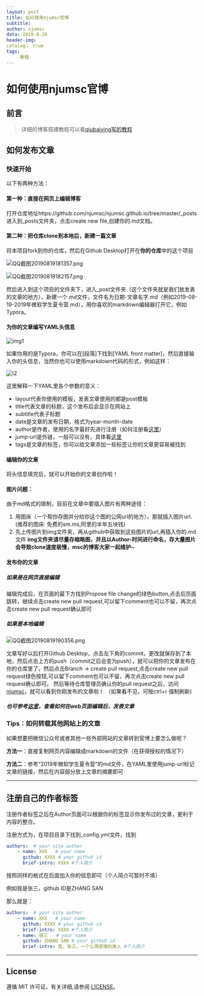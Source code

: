 ```yaml
---
layout: post
title: 如何使用njumsc官博
subtitle:
author: njumsc
data: 2019-8-20
header-img:
catalog； true
tags:
    -教程
---
```


# 如何使用njumsc官博

## 前言

> 详细的博客搭建教程可以看[qiubaiying写的教程](https://www.jianshu.com/p/e68fba58f75c)

## 如何发布文章

### 快速开始

以下有两种方法：

#### 第一种：直接在网页上编辑博客

打开仓库地址https://github.com/njumsc/njumsc.github.io/tree/master/_posts 进入到_posts文件夹，点击create new file,创建你的.md文档。

#### 第二种：把仓库clone到本地后，新建一篇文章

将本项目fork到你的仓库，然后在Github Desktop打开在**你的仓库**中的这个项目

![QQ截图20190819181357.png](https://i.loli.net/2019/08/19/f6H7cnsDtvRE49Y.png)


![QQ截图20190819182157.png](https://i.loli.net/2019/08/19/36ODMfFIePwU5bH.png)

然后进入到这个项目的文件夹下，进入_post文件夹（这个文件夹就是我们放发表的文章的地方），新建一个.md文件，文件名为日期-文章名字.md（例如2019-08-19-2019年微软学生夏令营.md），用你喜欢的markdown编辑器打开它，例如Typora。

#### 为你的文章编写YAML头信息

![img1](https://i.loli.net/2019/08/19/mrRCLY7h6aNPF4T.png)

如果你用的是Typora，你可以在[段落]下找到[YAML front matter]，然后直接输入你的头信息，当然你也可以使用markdown代码的形式，例如这样：

![i2](https://i.loli.net/2019/08/19/b5zF9n8R4UO2Cd6.png)

这里解释一下YAML里各个参数的意义：

- layout代表你使用的模板，发表文章使用的都是post模板
- title代表文章的标题，这个发布后会显示在网站上
- subtitle代表子标题
- date是文章的发布日期，格式为year-month-date
- author是作者，使用的名字最好先进行注册（如何注册看[这里](#注册自己的作者标签)）
- jump-url是外链，一般可以没有，具体看[这里](#如何转载其他网站上的文章)
- tags是文章的标签，你可以给文章添加一些标签让你的文章更容易被找到



#### 编辑你的文章

将头信息填完后，就可以开始你的文章创作啦！

#### 图片问题：
由于md格式的限制，目前在文章中要插入图片有两种途径：
1. 用图床（一个帮你存图并分给你这个图的公网url的地方），那就插入图片url.(推荐的图床: 免费的sm.ms,阿里的半年五块钱)
2. 先上传图片到img文件夹，再从github中获取到这些图片的url,再插入你的.md文件
**img文件夹请尽量存缩略图，并且以Author-时间进行命名，存大量图片会导致clone速度极慢，msc的博客大家一起维护~**

#### 发布你的文章

##### 如果是在网页直接编辑
编辑完成后，在页面的最下方找到Propose file change的绿色button,点击后页面跳转，继续点击create new pull request,可以留下comment也可以不留，再次点击create new pull request确认即可

##### 如果是本地编辑

![QQ截图20190819190356.png](https://i.loli.net/2019/08/19/SweP9O2X3chIC1a.png)

文章写好以后打开Github Desktop，点击左下角的commit，更改就保存到了本地，然后点击上方的push（commit之后会变为push），就可以把你的文章发布在你的仓库里了。然后点击Branch -> create pull request,点击create new pull request绿色按钮,可以留下comment也可以不留，再次点击create new pull request确认即可。
然后等待仓库管理员确认你的pull request之后，访问[njumsc](http://njumsc.github.io)，就可以看到你刚发布的文章啦！
（如果看不见，可按ctrl+r 强制刷新)

#### *也可参考[这里](https://njumsc.github.io/2017/02/06/快速搭建个人博客/#写文章)，查看如何在web页面编辑后，发表文章*

### Tips：如何转载其他网站上的文章

如果想要把微信公众号或者其他一些外部网站的文章转到官博上要怎么做呢？

**方法一**：直接复制网页内容编辑成markdown的文件（在获得授权的情况下）

**方法二**：参考“2019年微软学生夏令营”的md文件，在YAML里使用jump-url标记文章的链接，然后在内容部分放上文章的摘要即可

---

## 注册自己的作者标签

注册作者标签之后在Author页面可以根据你的标签显示你发布过的文章，更利于内容的整合。

注册方式为，在项目目录下找到_config.yml文件，找到

```yml
authors:  # your site author
	- name: XXX   # your name 
	  github: XXXX # your github id
	  brief-intro: XXXX #个人简介 
```

按照同样的格式在后面加入你的信息即可（个人简介可暂时不填）

例如我是张三，github ID是ZHANG SAN

那么就是：

```yaml
authors:  # your site author
    - name: XXX   # your name 
      github: XXXX # your github id
      brief-intro: XXXX #个人简介 
    - name: 张三   # your name 
      github: ZHANG SAN # your github id
      brief-intro: 我，张三，一个么得感情的男人 #个人简介 
```



---

## License

遵循 MIT 许可证。有关详细,请参阅 [LICENSE](https://github.com/qiubaiying/qiubaiying.github.io/blob/master/LICENSE)。


